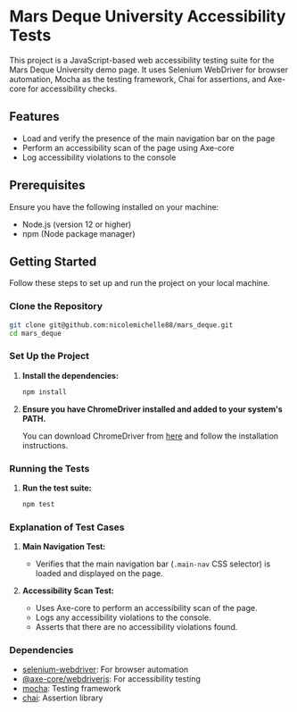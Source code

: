 # Mars Deque University Accessibility Tests

This project is a JavaScript-based web accessibility testing suite for the Mars Deque University demo page. It uses Selenium WebDriver for browser automation, Mocha as the testing framework, Chai for assertions, and Axe-core for accessibility checks.

## Features

- Load and verify the presence of the main navigation bar on the page
- Perform an accessibility scan of the page using Axe-core
- Log accessibility violations to the console

## Prerequisites

Ensure you have the following installed on your machine:

- Node.js (version 12 or higher)
- npm (Node package manager)

## Getting Started

Follow these steps to set up and run the project on your local machine.

### Clone the Repository

```bash
git clone git@github.com:nicolemichelle88/mars_deque.git
cd mars_deque
```

### Set Up the Project

1. **Install the dependencies:**

    ```bash
    npm install
    ```

2. **Ensure you have ChromeDriver installed and added to your system's PATH.**

    You can download ChromeDriver from [here](https://sites.google.com/chromium.org/driver/downloads) and follow the installation instructions.

### Running the Tests

1. **Run the test suite:**

    ```bash
    npm test
    ```

### Explanation of Test Cases

1. **Main Navigation Test:**
   - Verifies that the main navigation bar (`.main-nav` CSS selector) is loaded and displayed on the page.

2. **Accessibility Scan Test:**
   - Uses Axe-core to perform an accessibility scan of the page.
   - Logs any accessibility violations to the console.
   - Asserts that there are no accessibility violations found.

### Dependencies

- [selenium-webdriver](https://www.npmjs.com/package/selenium-webdriver): For browser automation
- [@axe-core/webdriverjs](https://www.npmjs.com/package/@axe-core/webdriverjs): For accessibility testing
- [mocha](https://www.npmjs.com/package/mocha): Testing framework
- [chai](https://www.npmjs.com/package/chai): Assertion library
